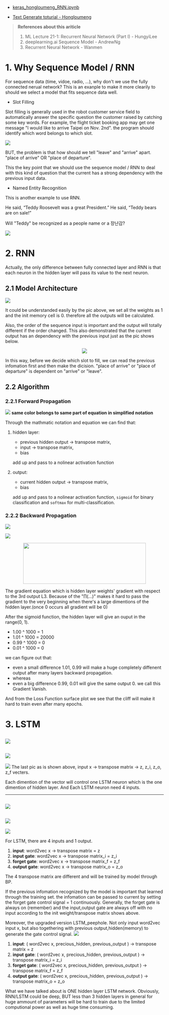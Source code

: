- [keras_hongloumeng_RNN.ipynb](https://github.com/davidkorea/google_colaboratory/blob/master/keras_hongloumeng_RNN.ipynb)

- [Text Generate toturial - Hongloumeng](https://github.com/davidkorea/deeplearning/blob/master/递归神经网络(1).ipynb)

> **References about this ariticle**
> 1. ML Lecture 21-1: Recurrent Neural Network (Part I) - HungyiLee
> 2. deeplearning.ai Sequence Model - AndrewNg
> 3. Recurrent Neural Network - Wanmen

# 1. Why Sequence Model / RNN

For sequence data (time, vidoe, radio, ...), why don't we use the fully connected nerual network? This is an exanple to make it more clearily to should we select a model that fits sequence data well.

- Slot Filling

Slot filling is generally used in the robot customer service field to automatically answer the specific question the customer raised by catching some key words. For example, the flight ticket booking app may get one message "I would like to arrive Taipei on Nov. 2nd". the program should identify which word belongs to which slot.

![](https://github.com/davidkorea/NLP_201811/blob/master/RNN_LSTM_GRU/README/slotfilling.png?raw=true)

BUT, the problem is that how should we tell "leave" and "arrive" apart. "place of arrive" OR "place of departure".

This the key point that we should use the sequence model / RNN to deal with this kind of question that the current has a strong dependency with the previous input data.

- Named Entity Recognition

This is another example to use RNN.

He said, “Teddy Roosevelt was a great President.”
He said, “Teddy bears are on sale!”

Will "Teddy" be recognized as a people name or a 장난감?

![](https://github.com/davidkorea/NLP_201811/blob/master/RNN_LSTM_GRU/README/NamedEntityRecognition.png?raw=true)

# 2. RNN

Actually, the only difference between fully connected layer and RNN is that each neuron in the hidden layer will pass its value to the next neuron.
## 2.1 Model Architecture
![](https://github.com/davidkorea/NLP_201811/blob/master/RNN_LSTM_GRU/README/RNN.png?raw=true)

It could be understanded easily by the pic above, we set all the weights as 1 and the init memory cell is 0. therefore all the outputs will be calculated. 

Also, the order of the sequence input is important and the output will totally different if the order changed. This also demonstrated that the current output has an dependency with the previous input just as the pic shows below.

<p align="center">
    <img src="https://github.com/davidkorea/NLP_201811/blob/master/RNN_LSTM_GRU/README/RNNorder.png">
</p>

In this way, before we decide which slot to fill, we can read the previous infomation first and then make the dicision. "place of arrive" or "place of departure" is dependent on "arrive" or "leave".

## 2.2 Algorithm
### 2.2.1 Forward Propagation
![](https://github.com/davidkorea/NLP_201811/blob/master/RNN_LSTM_GRU/README/RNNnotation.png?raw=true)
**same color belongs to same part of equation in simplified notation**

Through the mathmatic notation and equation we can find that:
1. hidden layer: 
    - previous hidden output -> transpose matrix, 
    - input -> transpose matrix, 
    - bias
    
    add up and pass to a nolinear activation function
    
2. output: 
    - current hidden output -> transpose matrix,
    - bias
    
    add up and pass to a nolinear activation function, ```sigmoid``` for binary classification and ```softmax``` for multi-classification.

### 2.2.2 Backward Propagation
![](https://github.com/davidkorea/NLP_201811/blob/master/RNN_LSTM_GRU/README/RNNBP.png?raw=true)

![](https://github.com/davidkorea/NLP_201811/blob/master/RNN_LSTM_GRU/README/RNNBP2.png?raw=true)

<p align="center">
    <img src="https://github.com/davidkorea/NLP_201811/blob/master/RNN_LSTM_GRU/README/BPgradient.png" width="390" height="130">
</p>

The gradient equation which is hidden layer weights' gradient with respect to the 3rd output L3. Because of the "∏(...)" makes it hard to pass the gradient to the very beginning when there's a large dimentions of the hidden layer.(once 0 occurs all gradient will be 0)

After the sigmoid function, the hidden layer will give an ouput in the range(0, 1).
- 1.00 ^ 1000 = 1
- 1.01 ^ 1000 = 20000
- 0.99 ^ 1000 = 0
- 0.01 ^ 1000 = 0

we can figure out that:
- even a small difference 1.01, 0.99 will make a huge completely diffenent output after many layers backward propagation. 
- whereas 
- even a big difference 0.99, 0.01 will give the same output 0. we call this Gradient Vanish.

And from the Loss Function surface plot we see that the cliff will make it hard to train even after many epochs.

# 3. LSTM

![](https://github.com/davidkorea/NLP_201811/blob/master/RNN_LSTM_GRU/README/LSTM1.png)
---
![](https://github.com/davidkorea/NLP_201811/blob/master/RNN_LSTM_GRU/README/LSTM2.png)
---
![](https://github.com/davidkorea/NLP_201811/blob/master/RNN_LSTM_GRU/README/LSTM3.png)
The last pic as is shown above, input x -> transpose matrix -> z, z_i, z_o, z_f vecters.

Each dimention of the vector will control one LSTM neuron which is the one dimention of hidden layer. And Each LSTM neuron need 4 inputs.



---
![](https://github.com/davidkorea/NLP_201811/blob/master/RNN_LSTM_GRU/README/LSTM6.png)
---
![](https://github.com/davidkorea/NLP_201811/blob/master/RNN_LSTM_GRU/README/LSTMstepbox.png)
---
![](https://github.com/davidkorea/NLP_201811/blob/master/RNN_LSTM_GRU/README/LSTM2graph.png)

For LSTM, there are 4 inputs and 1 output.
1. **input**: word2vec x -> transpose matrix = z
2. **input gate**: word2vec x -> transpose matrix_i = z_i
3. **forget gate**: word2vec x -> transpose matrix_f = z_f
4. **output gate**: word2vec x -> transpose matrix_o = z_o

The 4 transpose matrix are different and will be trained by model through BP.

If the previous infomation recognized by the model is important that learned through the training set. the infomation can be passed to current by setting the forget gate control signal = 1 continuously. Generally, the forget gate is always on (remember) and the input,output gate are always off with no input according to the init weight/transpose matrix shows above.

Moreover, the upgraded version LSTM_peephole. Not only input word2vec input x, but also togethering with previous output,hidden(memory) to generate the gate control signal.
![](https://github.com/davidkorea/NLP_201811/blob/master/RNN_LSTM_GRU/README/LSTMpeephole.png)

1. **input**: ( word2vec x, precious_hidden, previous_output ) -> transpose matrix = z
2. **input gate**: ( word2vec x, precious_hidden, previous_output ) -> transpose matrix_i = z_i
3. **forget gate**: ( word2vec x, precious_hidden, previous_output ) -> transpose matrix_f = z_f
4. **output gate**: ( word2vec x, precious_hidden, previous_output ) -> transpose matrix_o = z_o

What we have talked about is ONE hidden layer LSTM network. Obviously, RNN/LSTM could be deep, BUT less than 3 hidden layers in general for huge ammount of parameters will be hard to train due to the limited computional power as well as huge time consuming.
